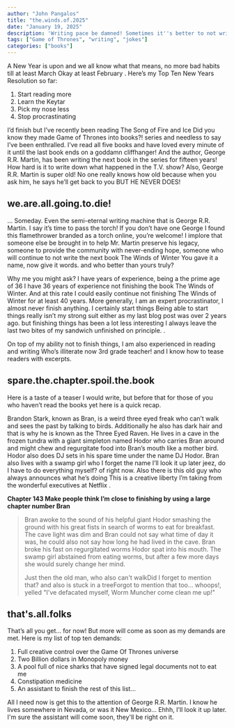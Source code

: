 ```yaml
---
author: "John Pangalos"
title: "the.winds.of.2025"
date: "January 19, 2025"
description: 'Writing pace be damned! Sometimes it''s better to not write anything. Like a Donald Trump once said, "If you don''t have something nice to say, don''t say anything at all"'
tags: ["Game of Thrones", "writing", "jokes"]
categories: ["books"]
---
```


<script context="module">
  import Link from "$lib/components/Link.svelte";
  import Tooltip from "$lib/components/Tooltip.svelte";
  import SpoilerAlert from "$lib/components/SpoilerAlert.svelte";
</script>

<p>
  A New Year is upon and we all know what that means, no more bad habits till at least
  <Tooltip>
    <span slot="main">March</span>
    <span slot="hover">Okay at least February</span>
  </Tooltip>.
  Here’s my Top Ten New Years Resolution so far:
</p>

1. Start reading more
2. Learn the Keytar
3. Pick my nose less
4. Stop procrastinating

<p>
  I’d finish but I’ve recently been reading
  <Tooltip>
    <span slot="main">The Song of Fire and Ice</span>
    <span slot="hover">Did you know they made Game of Thrones into books?!</span>
  </Tooltip>
  series and needless to say I’ve been enthralled. I’ve read all five books and have loved
  every minute of it until the last book ends on a goddamn cliffhanger! And the author,
  George R.R. Martin, has been writing the next book in the series for
  <Tooltip>
    <span slot="main">fifteen years!</span>
    <span slot="hover">How hard is it to write down what happened in the T.V. show?</span>
  </Tooltip>
  Also, George R.R. Martin is super old! No one really knows how old because when you
  ask him, he says he’ll get back to you BUT HE NEVER DOES!
</p>

## we.are.all.going.to.die!

<p>
  … Someday. Even the semi-eternal writing machine
  that is George R.R. Martin. I say it’s time to pass
  <Tooltip to="https://www.amazon.com/Propane-Trigger-propane-Igniter-Charcoal/dp/B00TQ6L7QA/">
    <span slot="main">the torch!</span>
    <span slot="hover">If you don’t have one George I found this flamethrower
      branded as a torch online, you’re welcome!</span>
  </Tooltip>
  I implore that someone else be brought in to help Mr. Martin preserve his legacy, someone
  to provide the community with never-ending hope, someone who will continue to not write
  the next book
  <Tooltip>
    <span slot="main">The Winds of Winter</span>
    <span slot="hover">You gave it a name, now give it words.</span>
  </Tooltip>
  and who better than yours truly?
</p>

<p>
  Why me you might ask? I have years of experience, being a the prime age of 36 I have 36
  years of experience not finishing the book The Winds of Winter. And at this rate I could
  easily continue not finishing The Winds of Winter for at least 40 years. More generally,
  I am an expert procrastinator, I almost never finish anything. I certainly
  <Tooltip>
    <span slot="main">start things</span>
    <span slot="hover">Being able to start things really isn’t my strong suit either as my last blog post was over 2 years ago.</span>
  </Tooltip>
  but finishing things has been
  <Tooltip>
    <span slot="main">a lot less interesting</span>
    <span slot="hover">I always leave the last two bites of my sandwich unfinished on principle.</span>
  </Tooltip>.
</p>

<p>
  On top of my ability not to finish things, I am also experienced in
  <Tooltip>
    <span slot="main">reading and writing</span>
    <span slot="hover">Who’s illiterate now 3rd grade teacher!</span>
  </Tooltip>
  and I know how to tease readers with excerpts.
</p>

## spare.the.chapter.spoil.the.book

Here is a taste of a teaser I would write, but before that for those of you who haven’t read the books yet here is a quick recap.

<SpoilerAlert />

<p>
  Brandon Stark, known as Bran, is a weird three eyed freak who can’t walk
  and sees the past by talking to birds. Additionally he also has dark hair and
  that is why he is known as the Three Eyed Raven. He lives in a cave in the
  frozen tundra with a giant simpleton named Hodor who carries Bran around and
  might chew and regurgitate food into Bran’s mouth like a mother bird. Hodor also
  does DJ sets in his spare time under the name DJ Hodor. Bran also lives with a
  swamp girl who I forget
  <Tooltip>
    <span slot="main">the name</span>
    <span slot="hover">I’ll look it up later jeez, do I have to do everything myself?</span>
  </Tooltip>
  of right now. Also there is this old guy who always announces what
  <Tooltip to="https://www.nplusonemag.com/issue-49/essays/casual-viewing/">
    <span slot="main">he’s doing</span>
    <span slot="hover">This is a creative liberty I’m taking from the wonderful executives at Netflix</span>
  </Tooltip>.
</p>

<p>
  <b>Chapter
  <Tooltip>
    <span slot="main">143</span>
    <span slot="hover">Make people think I’m close to finishing by using a large chapter number</span>
  </Tooltip>
    Bran</b>
</p>

> Bran awoke to the sound of his helpful giant Hodor smashing the ground with
> his great fists in search of worms to eat for breakfast. The cave light was
> dim and Bran could not say what time of day it was, he could also not say how
> long he had lived in the cave. Bran broke his fast on regurgitated worms Hodor
> spat into his mouth. The swamp girl abstained from eating worms, but after
> a few more days she would surely change her mind.
>
> Just then the old man, who also <Tooltip><span slot="main">can't walk</span><span slot="hover">Did I forget to mention that?</span></Tooltip>
> and also is stuck in a <Tooltip><span slot="main">tree</span><span slot="hover">Forgot to mention that too... whoops!</span></Tooltip>,
> yelled "I've defacated myself, Worm Muncher come clean me up!"

## that's.all.folks

That’s all you get… for now! But more will come as soon as my demands are met. Here is my list of top ten demands:

1. Full creative control over the Game Of Thrones universe
2. Two Billion dollars in Monopoly money
3. A pool full of nice sharks that have signed legal documents not to eat me
4. Constipation medicine
5. An assistant to finish the rest of this list...

All I need now is get this to the attention of George R.R. Martin. I know he lives somewhere in Nevada,
or was it New Mexico... Ehhh, I'll look it up later. I'm sure the assistant will come soon, they'll be
right on it.
